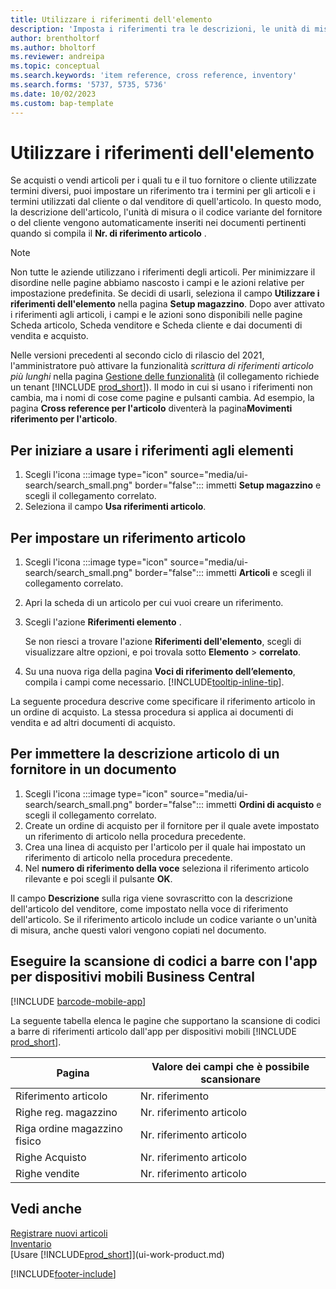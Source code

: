 ```yaml
---
title: Utilizzare i riferimenti dell'elemento
description: 'Imposta i riferimenti tra le descrizioni, le unità di misura e le varianti che tu e il tuo fornitore o cliente utilizzate per un articolo.'
author: brentholtorf
ms.author: bholtorf
ms.reviewer: andreipa
ms.topic: conceptual
ms.search.keywords: 'item reference, cross reference, inventory'
ms.search.forms: '5737, 5735, 5736'
ms.date: 10/02/2023
ms.custom: bap-template
---
```

# <a name="use-item-references"></a>Utilizzare i riferimenti dell'elemento

Se acquisti o vendi articoli per i quali tu e il tuo fornitore o cliente utilizzate termini diversi, puoi impostare un riferimento tra i termini per gli articoli e i termini utilizzati dal cliente o dal venditore di quell'articolo. In questo modo, la descrizione dell'articolo, l'unità di misura o il codice variante del fornitore o del cliente vengono automaticamente inseriti nei documenti pertinenti quando si compila il **Nr. di riferimento articolo** .  

> [!NOTE]
> Non tutte le aziende utilizzano i riferimenti degli articoli. Per minimizzare il disordine nelle pagine abbiamo nascosto i campi e le azioni relative per impostazione predefinita. Se decidi di usarli, seleziona il campo **Utilizzare i riferimenti dell'elemento** nella pagina **Setup magazzino**. Dopo aver attivato i riferimenti agli articoli, i campi e le azioni sono disponibili nelle pagine Scheda articolo, Scheda venditore e Scheda cliente e dai documenti di vendita e acquisto.
>
> Nelle versioni precedenti al secondo ciclo di rilascio del 2021, l'amministratore può attivare la funzionalità *scrittura di riferimenti articolo più lunghi* nella pagina [Gestione delle funzionalità](https://businesscentral.dynamics.com/?page=2610) (il collegamento richiede un tenant [!INCLUDE [prod_short](includes/prod_short.md)]). Il modo in cui si usano i riferimenti non cambia, ma i nomi di cose come pagine e pulsanti cambia. Ad esempio, la pagina **Cross reference per l'articolo** diventerà la pagina**Movimenti riferimento per l'articolo**.

## <a name="to-start-using-item-references"></a>Per iniziare a usare i riferimenti agli elementi

1. Scegli l'icona :::image type="icon" source="media/ui-search/search_small.png" border="false"::: immetti **Setup magazzino** e scegli il collegamento correlato.
2. Seleziona il campo **Usa riferimenti articolo**.

## <a name="to-set-up-an-item-reference"></a>Per impostare un riferimento articolo

1. Scegli l'icona :::image type="icon" source="media/ui-search/search_small.png" border="false"::: immetti **Articoli** e scegli il collegamento correlato.
2. Apri la scheda di un articolo per cui vuoi creare un riferimento.
3. Scegli l'azione **Riferimenti elemento** .

     Se non riesci a trovare l'azione **Riferimenti dell'elemento**, scegli di visualizzare altre opzioni, e poi trovala sotto **Elemento** > **correlato**.
  
4. Su una nuova riga della pagina **Voci di riferimento dell’elemento**, compila i campi come necessario. [!INCLUDE[tooltip-inline-tip](includes/tooltip-inline-tip_md.md)].

La seguente procedura descrive come specificare il riferimento articolo in un ordine di acquisto. La stessa procedura si applica ai documenti di vendita e ad altri documenti di acquisto.  

## <a name="to-enter-a-vendors-item-description-on-a-document"></a>Per immettere la descrizione articolo di un fornitore in un documento

1. Scegli l'icona :::image type="icon" source="media/ui-search/search_small.png" border="false"::: immetti **Ordini di acquisto** e scegli il collegamento correlato.
2. Create un ordine di acquisto per il fornitore per il quale avete impostato un riferimento di articolo nella procedura precedente.
3. Crea una linea di acquisto per l'articolo per il quale hai impostato un riferimento di articolo nella procedura precedente.
4. Nel **numero di riferimento della voce** seleziona il riferimento articolo rilevante e poi scegli il pulsante **OK**.

Il campo **Descrizione** sulla riga viene sovrascritto con la descrizione dell'articolo del venditore, come impostato nella voce di riferimento dell'articolo. Se il riferimento articolo include un codice variante o un'unità di misura, anche questi valori vengono copiati nel documento.  

## <a name="scan-barcodes-with-the-business-central-mobile-app"></a>Eseguire la scansione di codici a barre con l'app per dispositivi mobili Business Central

[!INCLUDE [barcode-mobile-app](includes/barcode-mobile-app.md)]

La seguente tabella elenca le pagine che supportano la scansione di codici a barre di riferimenti articolo dall'app per dispositivi mobili [!INCLUDE [prod_short](includes/prod_short.md)].

|Pagina  |Valore dei campi che è possibile scansionare  |
|---------|---------|
|Riferimento articolo     | Nr. riferimento        |
|Righe reg. magazzino     | Nr. riferimento articolo        |
|Riga ordine magazzino fisico     |Nr. riferimento articolo         |
|Righe Acquisto     |   Nr. riferimento articolo      |
|Righe vendite     | Nr. riferimento articolo        |

## <a name="see-also"></a>Vedi anche

[Registrare nuovi articoli](inventory-how-register-new-items.md)  
[Inventario](inventory-manage-inventory.md)  
[Usare [!INCLUDE[prod_short](includes/prod_short.md)]](ui-work-product.md)


[!INCLUDE[footer-include](includes/footer-banner.md)]
